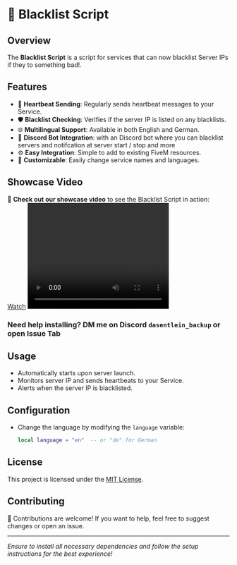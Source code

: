 # 🚀 Blacklist Script

## Overview

The **Blacklist Script** is a script for services that can now blacklist Server IPs if they to something bad!.

## Features

- 💓 **Heartbeat Sending**: Regularly sends heartbeat messages to your Service.
- 🛡️ **Blacklist Checking**: Verifies if the server IP is listed on any blacklists.
- 🌐 **Multilingual Support**: Available in both English and German.
- 🤖 **Discord Bot Integration**: with an Discord bot where you can blacklist servers and notifcation at server start / stop and more
- ⚙️ **Easy Integration**: Simple to add to existing FiveM resources.
- 📝 **Customizable**: Easily change service names and languages.

## Showcase Video

🎥 **Check out our showcase video** to see the Blacklist Script in action:  
[Watch](https://dasentlein.isfucking.pro/wnxKmE.mp4) <!-- Replace with your video link -->
<video width="320" height="240" controls>
  <source src="https://dasentlein.isfucking.pro/wnxKmE.mp4" type="video/mp4">
</video>


### Need help installing? DM me on Discord `dasentlein_backup` or open Issue Tab

## Usage

- Automatically starts upon server launch.
- Monitors server IP and sends heartbeats to your Service.
- Alerts when the server IP is blacklisted.

## Configuration

- Change the language by modifying the `language` variable:
  ```lua
  local language = "en"  -- or "de" for German
  ```

## License

This project is licensed under the [MIT License](LICENSE).

## Contributing

🤝 Contributions are welcome! If you want to help, feel free to suggest changes or open an issue.

---

*Ensure to install all necessary dependencies and follow the setup instructions for the best experience!*
